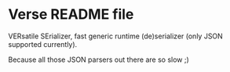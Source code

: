Verse README file
=================

VERsatile SErializer, fast generic runtime (de)serializer (only JSON supported
currently).

Because all those JSON parsers out there are so slow ;)
